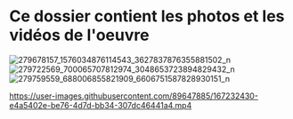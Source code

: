 # Ce dossier contient les photos et les vidéos de l'oeuvre

![279678157_1576034876114543_3627837876355881502_n](https://user-images.githubusercontent.com/89647885/167056261-56fb40c3-2597-4587-a9e4-1b6112e18525.jpg)
![279722569_700065707812974_3048653723894829432_n](https://user-images.githubusercontent.com/89647885/167056265-17920637-ff4a-45d4-a433-7b56c4a77d11.jpg)
![279759559_688006855821909_6606751587828930151_n](https://user-images.githubusercontent.com/89647885/167056266-e2a3491d-f230-4e54-830a-0099b0861fac.jpg)

https://user-images.githubusercontent.com/89647885/167232430-e4a5402e-be76-4d7d-bb34-307dc46441a4.mp4

